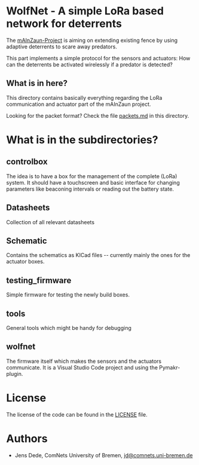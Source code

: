 WolfNet - A simple LoRa based network for deterrents
====================================================

The [mAInZaun-Project](https://intelligenter-herdenschutz.de/) is aiming on
extending existing fence by using adaptive deterrents to scare away predators.

This part implements a simple protocol for the sensors and actuators: How can
the deterrents be activated wirelessly if a predator is detected?


What is in here?
----------------

This directory contains basically everything regarding the LoRa communication
and actuator part of the mAInZaun project.

Looking for the packet format? Check the file [packets.md](packets.md) in this directory.


What is in the subdirectories?
==============================

controlbox
----------

The idea is to have a box for the management of the complete (LoRa) system. It
should have a touchscreen and basic interface for changing parameters like
beaconing intervals or reading out the battery state.

Datasheets
----------

Collection of all relevant datasheets

Schematic
---------

Contains the schematics as KICad files -- currently mainly the ones for the
actuator boxes.

testing\_firmware
----------------

Simple firmware for testing the newly build boxes.

tools
-----

General tools which might be handy for debugging

wolfnet
-------

The firmware itself which makes the sensors and the actuators communicate. It
is a Visual Studio Code project and using the Pymakr-plugin.

License
=======

The license of the code can be found in the [LICENSE](LICENSE) file.

Authors
=======

- Jens Dede, ComNets University of Bremen, jd@comnets.uni-bremen.de
